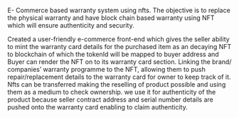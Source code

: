 E- Commerce based warranty system using nfts.
The objective is to replace the physical warranty and have block chain based warranty using NFT which will ensure
authenticity and security.

Created a user-friendly e-commerce front-end which gives the seller ability to mint the warranty card details for the 
purchased item as an decaying NFT to blockchain of which the tokenId will be mapped to buyer address and Buyer can render 
the NFT on to its warranty card section. 
Linking the brand/ companies’ warranty programme to the NFT, allowing them to push repair/replacement details to the warranty card 
for owner to keep track of it. Nfts can be transferred making the reselling of product possible and using them as a medium to check ownership.
we use it for authenticity of the product because seller contract address and serial number details are pushed onto the warranty card
enabling to claim authenticity.


